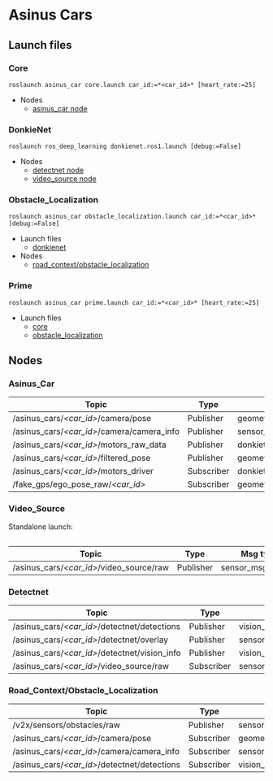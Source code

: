# Asinus Cars
## Launch files

### Core
```
roslaunch asinus_car core.launch car_id:=*<car_id>* [heart_rate:=25]
```
- Nodes
	- [asinus_car node](#Asinus_Car)

### DonkieNet
```
roslaunch ros_deep_learning donkienet.ros1.launch [debug:=False]
```
- Nodes
	- [detectnet node](#Detectnet)
	- [video_source node](#Video_Source)

### Obstacle_Localization
```
roslaunch asinus_car obstacle_localization.launch car_id:=*<car_id>* [debug:=False]
```
- Launch files
	- [donkienet](#DonkieNet)
- Nodes
	- [road_context/obstacle_localization](#Road_Context/Obstacle_Localization)

### Prime
```
roslaunch asinus_car prime.launch car_id:=*<car_id>* [heart_rate:=25]
```
- Launch files
	- [core](#Core)
	- [obstacle_localization](#Obstacle_Localization)

## Nodes
### Asinus_Car

|Topic	|	Type|Msg type|
| ---	|	---	|	---	|
|/asinus_cars/*<car_id>*/camera/pose|Publisher|geometry_msgs/PoseStamped|
|/asinus_cars/*<car_id>*/camera/camera_info|Publisher|sensor_msgs/CameraInfo|
|/asinus_cars/*<car_id>*/motors_raw_data|Publisher|donkietown_msgs/MotorsState|
|/asinus_cars/*<car_id>*/filtered_pose|Publisher|geometry_msgs/PoseWithCovarinceStamped|
|/asinus_cars/*<car_id>*/motors_driver|Subscriber|donkietown_msgs/MotorsSpeed|
|/fake_gps/ego_pose_raw/*<car_id>*|Subscriber|geometry_msgs/PoseWithCovarinceStamped|

### Video_Source

Standalone launch:
```

```
|Topic	|	Type|Msg type|
| ---	|	---	|	---	|
|/asinus_cars/*<car_id>*/video_source/raw|Publisher|sensor_msgs/Image|

### Detectnet

|Topic	|	Type|Msg type|
| ---	|	---	|	---	|
|/asinus_cars/*<car_id>*/detectnet<!--?-->/detections|Publisher|vision_msgs/Detection2DArray|
|/asinus_cars/*<car_id>*/detectnet/overlay|Publisher|sensor_msgs/Image|
|/asinus_cars/*<car_id>*/detectnet/vision_info|Publisher|vision_msgs/VisionInfo|
|/asinus_cars/*<car_id>*/video_source/raw|Subscriber|sensor_msgs/Image|


### Road_Context/Obstacle_Localization

|Topic	|	Type|Msg type|
| ---	|	---	|	---	|
|/v2x/sensors/obstacles/raw|Publisher|sensor_msgs/PointCloud|
|/asinus_cars/*<car_id>*/camera/pose|Subscriber|geometry_msgs/PoseStamped|
|/asinus_cars/*<car_id>*/camera/camera_info|Subscriber|sensor_msgs/CameraInfo|
|/asinus_cars/*<car_id>*/detectnet<!--?-->/detections|Subscriber|vision_msgs/Detection2DArray|